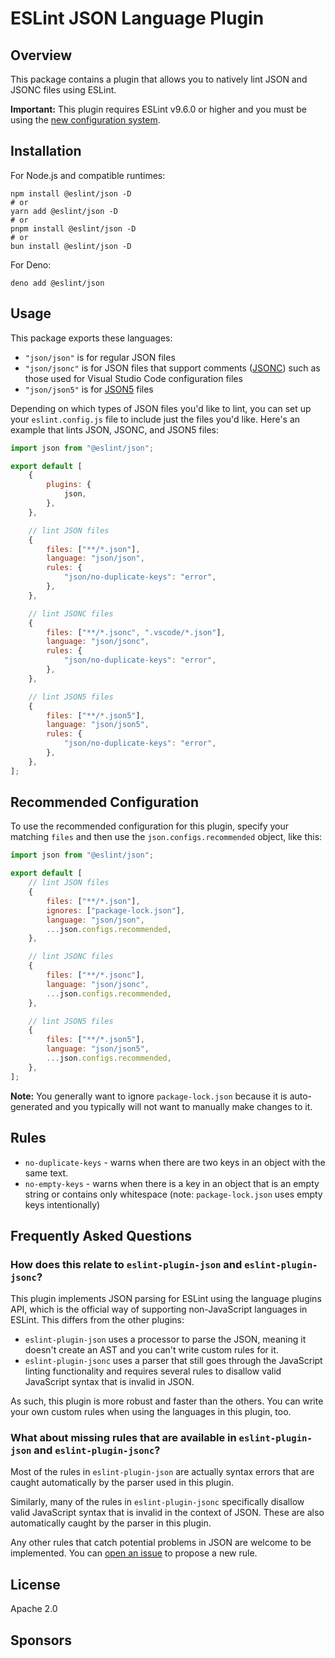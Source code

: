 # ESLint JSON Language Plugin

## Overview

This package contains a plugin that allows you to natively lint JSON and JSONC files using ESLint.

**Important:** This plugin requires ESLint v9.6.0 or higher and you must be using the [new configuration system](https://eslint.org/docs/latest/use/configure/configuration-files).

## Installation

For Node.js and compatible runtimes:

```shell
npm install @eslint/json -D
# or
yarn add @eslint/json -D
# or
pnpm install @eslint/json -D
# or
bun install @eslint/json -D
```

For Deno:

```shell
deno add @eslint/json
```

## Usage

This package exports these languages:

-   `"json/json"` is for regular JSON files
-   `"json/jsonc"` is for JSON files that support comments ([JSONC](https://github.com/microsoft/node-jsonc-parser)) such as those used for Visual Studio Code configuration files
-   `"json/json5"` is for [JSON5](https://json5.org) files

Depending on which types of JSON files you'd like to lint, you can set up your `eslint.config.js` file to include just the files you'd like. Here's an example that lints JSON, JSONC, and JSON5 files:

```js
import json from "@eslint/json";

export default [
	{
		plugins: {
			json,
		},
	},

	// lint JSON files
	{
		files: ["**/*.json"],
		language: "json/json",
		rules: {
			"json/no-duplicate-keys": "error",
		},
	},

	// lint JSONC files
	{
		files: ["**/*.jsonc", ".vscode/*.json"],
		language: "json/jsonc",
		rules: {
			"json/no-duplicate-keys": "error",
		},
	},

	// lint JSON5 files
	{
		files: ["**/*.json5"],
		language: "json/json5",
		rules: {
			"json/no-duplicate-keys": "error",
		},
	},
];
```

## Recommended Configuration

To use the recommended configuration for this plugin, specify your matching `files` and then use the `json.configs.recommended` object, like this:

```js
import json from "@eslint/json";

export default [
	// lint JSON files
	{
		files: ["**/*.json"],
		ignores: ["package-lock.json"],
		language: "json/json",
		...json.configs.recommended,
	},

	// lint JSONC files
	{
		files: ["**/*.jsonc"],
		language: "json/jsonc",
		...json.configs.recommended,
	},

	// lint JSON5 files
	{
		files: ["**/*.json5"],
		language: "json/json5",
		...json.configs.recommended,
	},
];
```

**Note:** You generally want to ignore `package-lock.json` because it is auto-generated and you typically will not want to manually make changes to it.

## Rules

-   `no-duplicate-keys` - warns when there are two keys in an object with the same text.
-   `no-empty-keys` - warns when there is a key in an object that is an empty string or contains only whitespace (note: `package-lock.json` uses empty keys intentionally)

## Frequently Asked Questions

### How does this relate to `eslint-plugin-json` and `eslint-plugin-jsonc`?

This plugin implements JSON parsing for ESLint using the language plugins API, which is the official way of supporting non-JavaScript languages in ESLint. This differs from the other plugins:

-   `eslint-plugin-json` uses a processor to parse the JSON, meaning it doesn't create an AST and you can't write custom rules for it.
-   `eslint-plugin-jsonc` uses a parser that still goes through the JavaScript linting functionality and requires several rules to disallow valid JavaScript syntax that is invalid in JSON.

As such, this plugin is more robust and faster than the others. You can write your own custom rules when using the languages in this plugin, too.

### What about missing rules that are available in `eslint-plugin-json` and `eslint-plugin-jsonc`?

Most of the rules in `eslint-plugin-json` are actually syntax errors that are caught automatically by the parser used in this plugin.

Similarly, many of the rules in `eslint-plugin-jsonc` specifically disallow valid JavaScript syntax that is invalid in the context of JSON. These are also automatically caught by the parser in this plugin.

Any other rules that catch potential problems in JSON are welcome to be implemented. You can [open an issue](https://github.com/eslint/json/issues/new/choose) to propose a new rule.

## License

Apache 2.0

## Sponsors

<!-- NOTE: This section is autogenerated. Do not manually edit.-->
<!--sponsorsstart-->
<!--sponsorsend-->

<!--techsponsorsstart-->
<!--techsponsorsend-->
